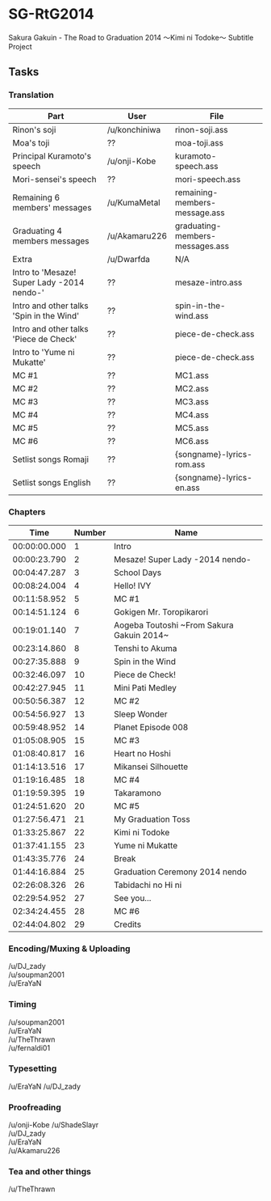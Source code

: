 # SG-RtG2014
Sakura Gakuin - The Road to Graduation 2014 ～Kimi ni Todoke～ Subtitle Project

## Tasks

### Translation
|Part | User| File|
|-----|------|---|
|Rinon's soji | /u/konchiniwa| rinon-soji.ass |
|Moa's toji | ?? | moa-toji.ass |
|Principal Kuramoto's speech | /u/onji-Kobe| kuramoto-speech.ass |
|Mori-sensei's speech | ?? | mori-speech.ass |
|Remaining 6 members' messages | /u/KumaMetal| remaining-members-message.ass |
|Graduating 4 members messages | /u/Akamaru226| graduating-members-messages.ass |
|Extra | /u/Dwarfda | N/A | 
|Intro to 'Mesaze! Super Lady -2014 nendo-'| ?? | mesaze-intro.ass |
|Intro and other talks 'Spin in the Wind' | ?? | spin-in-the-wind.ass |
|Intro and other talks 'Piece de Check' | ?? | piece-de-check.ass |
|Intro to 'Yume ni Mukatte' | ?? | piece-de-check.ass |
|MC #1 | ?? | MC1.ass |
|MC #2 | ?? | MC2.ass |
|MC #3 | ?? | MC3.ass |
|MC #4 | ?? | MC4.ass |
|MC #5 | ?? | MC5.ass |
|MC #6 | ?? | MC6.ass |
|Setlist songs Romaji | ?? | {songname}-lyrics-rom.ass |
|Setlist songs English | ?? | {songname}-lyrics-en.ass |

### Chapters
|Time | Number| Name|
|-----|------|---|
|00:00:00.000|1|Intro|
|00:00:23.790|2|Mesaze! Super Lady -2014 nendo-|
|00:04:47.287|3|School Days|
|00:08:24.004|4|Hello! IVY|
|00:11:58.952|5|MC #1|
|00:14:51.124|6|Gokigen Mr. Toropikarori|
|00:19:01.140|7|Aogeba Toutoshi ~From Sakura Gakuin 2014~|
|00:23:14.860|8|Tenshi to Akuma|
|00:27:35.888|9|Spin in the Wind|
|00:32:46.097|10|Piece de Check!|
|00:42:27.945|11|Mini Pati Medley|
|00:50:56.387|12|MC #2|
|00:54:56.927|13|Sleep Wonder|
|00:59:48.952|14|Planet Episode 008|
|01:05:08.905|15|MC #3|
|01:08:40.817|16|Heart no Hoshi|
|01:14:13.516|17|Mikansei Silhouette|
|01:19:16.485|18|MC #4|
|01:19:59.395|19|Takaramono|
|01:24:51.620|20|MC #5|
|01:27:56.471|21|My Graduation Toss|
|01:33:25.867|22|Kimi ni Todoke|
|01:37:41.155|23|Yume ni Mukatte|
|01:43:35.776|24|Break|
|01:44:16.884|25|Graduation Ceremony 2014 nendo|
|02:26:08.326|26|Tabidachi no Hi ni|
|02:29:54.952|27|See you...|
|02:34:24.455|28|MC #6|
|02:44:04.802|29|Credits|


### Encoding/Muxing & Uploading
/u/DJ_zady  
/u/soupman2001  
/u/EraYaN

### Timing
/u/soupman2001   
/u/EraYaN   
/u/TheThrawn  
/u/fernaldi01  

### Typesetting
/u/EraYaN
/u/DJ_zady

### Proofreading
/u/onji-Kobe
/u/ShadeSlayr  
/u/DJ_zady  
/u/EraYaN  
/u/Akamaru226  

### Tea and other things
/u/TheThrawn
